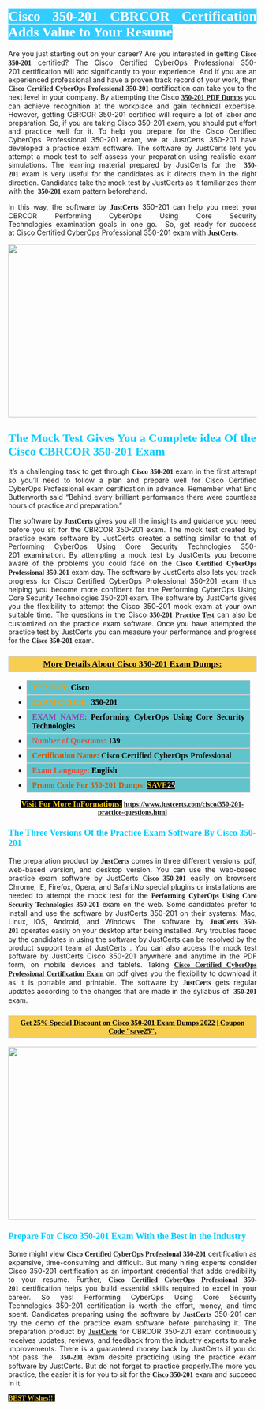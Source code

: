 <h1 style="text-align: justify;"><span style="color:#ffffff;"><span style="font-family:Georgia,serif;"><strong><span style="background-color:#33ccff;">Cisco 350-201 CBRCOR Certification Adds Value to Your Resume</span></strong></span></span></h1>

<p style="text-align: justify;">Are you just starting out on your career? Are you interested in getting<span style="font-family:Georgia,serif;"><strong>&nbsp;Cisco 350-201</strong></span>&nbsp;certified? The Cisco Certified CyberOps Professional&nbsp;350-201&nbsp;certification will add significantly to your experience. And if you are an experienced professional and have a proven track record of your work, then <span style="font-family:Georgia,serif;"><strong>Cisco Certified CyberOps Professional&nbsp;350-201</strong></span>&nbsp;certification can take you to the next level in your company. By attempting the Cisco <span style="font-family:Georgia,serif;"><strong><a href="https://www.justcerts.com/cisco/350-201-practice-questions.html">350-201 PDF Dumps</a></strong></span> you can achieve recognition at the workplace and gain technical expertise. However, getting CBRCOR 350-201 certified will require a lot of labor and preparation. So, if you are taking Cisco&nbsp;350-201&nbsp;exam, you should put effort and practice well for it.&nbsp;To help you prepare for the Cisco Certified CyberOps Professional&nbsp;350-201&nbsp;exam, we at JustCerts 350-201 have developed a practice exam software. The software by JustCerts&nbsp;lets you attempt a mock test to self-assess your preparation using realistic exam simulations. The learning material prepared by JustCerts for the <span style="font-family:Georgia,serif;"><strong>&nbsp;350-201</strong></span>&nbsp;exam is very useful for the candidates as it directs them in the right direction. Candidates take the mock test by JustCerts as it familiarizes them with the <span style="font-family:Georgia,serif;"><strong>&nbsp;350-201</strong></span>&nbsp;exam pattern beforehand.</p>

<p style="text-align: justify;">In this way, the software by <span style="font-size:14px;"><span style="font-family:Georgia,serif;"><strong>JustCerts</strong></span></span> 350-201 can help you meet your CBRCOR Performing CyberOps Using Core Security Technologies&nbsp;examination goals in one go.&nbsp; So, get ready for success at&nbsp;Cisco Certified CyberOps Professional&nbsp;350-201&nbsp;exam with <span style="font-size:14px;"><span style="font-family:Georgia,serif;"><strong>JustCerts</strong></span></span>.</p>

<p style="text-align: center;"><a href="https://www.justcerts.com/cisco/350-201-practice-questions.html"><img alt="" src="https://i.imgur.com/tWVNC2Y.jpg" style="width: 720px; height: 350px;" /></a></p>

<h2 style="margin-right:0in; margin-left:0in"><span style="color:#00ccff;"><span style="font-family:Georgia,serif;"><strong><span style="font-size:18pt">The Mock Test Gives You a Complete idea Of the Cisco&nbsp;CBRCOR 350-201 Exam</span></strong></span></span></h2>

<p style="text-align: justify;">It&rsquo;s a challenging task to get through <span style="font-family:Georgia,serif;"><strong>Cisco&nbsp;350-201&nbsp;</strong></span>exam in the first attempt so you&rsquo;ll need to follow a plan and prepare well for Cisco Certified CyberOps Professional&nbsp;exam certification in advance. Remember what Eric Butterworth said &ldquo;Behind every brilliant performance there were countless hours of practice and preparation.&rdquo;</p>

<p style="text-align: justify;">The software by <span style="font-size:14px;"><span style="font-family:Georgia,serif;"><strong>JustCerts</strong></span></span> gives you all the insights and guidance you need before you sit for the CBRCOR&nbsp;350-201&nbsp;exam. The mock test created by practice exam software by JustCerts&nbsp;creates a setting similar to that of Performing CyberOps Using Core Security Technologies&nbsp;350-201&nbsp;examination. By attempting a mock test by JustCerts&nbsp;you become aware of the problems you could face on the <span style="font-family:Georgia,serif;"><strong>Cisco Certified CyberOps Professional&nbsp;350-201</strong></span>&nbsp;exam day. The software by JustCerts also lets you track progress for Cisco Certified CyberOps Professional&nbsp;350-201&nbsp;exam thus helping you become more confident for the Performing CyberOps Using Core Security Technologies&nbsp;350-201&nbsp;exam.&nbsp;The software by JustCerts&nbsp;gives you the flexibility to attempt the Cisco&nbsp;350-201&nbsp;mock exam at your own suitable time. The questions in the Cisco <strong><span style="font-family:Georgia,serif;"><a href="https://www.justcerts.com/cisco/350-201-practice-questions.html">350-201 Practice Test</a></span></strong> can also be customized on the practice exam software. Once you have attempted the practice test by JustCerts you can measure your performance and progress for the <span style="font-family:Georgia,serif;"><strong>Cisco&nbsp;350-201</strong></span>&nbsp;exam.</p>

<h3 style="background: #f7ce50; border: 1px solid rgb(204, 204, 204); padding: 5px 10px; text-align: center;"><span style="font-family:Georgia,serif;"><u><u><span style="color:#000000;"><span style="font-size:11pt"><span style="line-height:normal"><b><span style="font-size:13.0pt"><span cambria="">More Details About Cisco 350-201 Exam Dumps:</span></span></b></span></span></span></u></u></span></h3>

<ul>
	<li style="margin:0cm 10pt">
	<div style="background:#61c4cd; border: 1px solid rgb(204, 204, 204); padding: 5px 10px; text-align: justify;"><span style="font-family:Georgia,serif;"><span style="font-size:11pt"><span style="line-height:normal"><b><span style="font-size:12.0pt"><span new="" roman="" times=""><span style="color:#f39c12;">VENDOR:</span> <span style="color:#000000;">Cisco</span></span></span></b></span></span></span></div>
	</li>
	<li style="margin:0cm 10pt">
	<div style="background: #61c4cd; border: 1px solid rgb(204, 204, 204); padding: 5px 10px; text-align: justify;"><span style="font-family:Georgia,serif;"><span style="font-size:11pt"><span style="line-height:normal"><b><span style="font-size:12.0pt"><span new="" roman="" times=""><span style="color:#f39c12;">EXAM CCODE:</span> <span style="color:#000000;">350-201</span></span></span></b></span></span></span></div>
	</li>
	<li style="margin:0cm 10pt">
	<div style="background: #61c4cd; border: 1px solid rgb(204, 204, 204); padding: 5px 10px; text-align: justify;"><span style="font-family:Georgia,serif;"><span style="font-size:11pt"><span style="line-height:normal"><b><span style="font-size:12.0pt"><span new="" roman="" times=""><span style="color:#8e44ad;">EXAM NAME:</span> <span style="color:#000000;">Performing CyberOps Using Core Security Technologies</span></span></span></b></span></span></span></div>
	</li>
	<li style="margin:0cm 10pt">
	<div style="background: #61c4cd; border: 1px solid rgb(204, 204, 204); padding: 5px 10px;"><span style="font-family:Georgia,serif;"><span style="font-size:11pt"><span style="line-height:normal"><b><span style="font-size:12.0pt"><span new="" roman="" times=""><span style="color:#e74c3c;">Number of Questions:</span><span style="color:#000000;"><span style="color:#f1c40f;"> </span>139</span></span></span></b></span></span></span></div>
	</li>
	<li style="margin:0cm 10pt">
	<div style="background: #61c4cd; border: 1px solid rgb(204, 204, 204); padding: 5px 10px; text-align: justify;"><span style="font-family:Georgia,serif;"><span style="font-size:11pt"><span style="line-height:normal"><b><span style="font-size:12.0pt"><span new="" roman="" times=""><span style="color:#d35400;">Certification Name:</span> Cisco Certified CyberOps Professional</span></span></b></span></span></span></div>
	</li>
	<li style="margin:0cm 10pt">
	<div style="background: #61c4cd; border: 1px solid rgb(204, 204, 204); padding: 5px 10px; text-align: justify;"><span style="font-family:Georgia,serif;"><span style="font-size:11pt"><span style="line-height:normal"><b><span style="font-size:12.0pt"><span new="" roman="" times=""><span style="color:#e74c3c;">Exam Language:</span> <span style="color:#000000;">English</span></span></span></b></span></span></span></div>
	</li>
	<li style="margin:0cm 10pt">
	<div style="background: #61c4cd; border: 1px solid rgb(204, 204, 204); padding: 5px 10px;"><span style="font-family:Georgia,serif;"><span style="font-size:11pt"><span style="line-height:normal"><b><span style="font-size:12.0pt"><span new="" roman="" times=""><span style="color:#d35400;">Promo Code For 350-201 Dumps:</span><span style="color:#f1c40f;"> <span style="background-color:#000000;">SAVE</span></span><span style="color:#ffffff;"><span style="background-color:#000000;">25</span></span></span></span></b></span></span></span></div>
	</li>
</ul>

<p style="text-align: center;"><span style="font-family:Georgia,serif;"><strong><span style="font-size:16px;"><span style="color:#f1c40f;"><span style="background-color:#000000;">Visit For More InFormations:</span></span></span> <a href="https://www.justcerts.com/cisco/350-201-practice-questions.html">https://www.justcerts.com/cisco/350-201-practice-questions.html</a></strong></span></p>

<h3 style="margin-right:0in; margin-left:0in"><span style="color:#00ccff;"><span style="font-family:Georgia,serif;"><strong><span style="font-size:13.5pt">The Three Versions Of the Practice Exam Software By Cisco&nbsp;350-201</span></strong></span></span></h3>

<p style="text-align: justify;">The preparation product by <span style="font-size:14px;"><span style="font-family:Georgia,serif;"><strong>JustCerts</strong></span></span> comes in three different versions: pdf, web-based version, and desktop version. You can use the web-based practice exam software by JustCerts <span style="font-family:Georgia,serif;"><strong>Cisco&nbsp;350-201</strong></span> easily on browsers Chrome, IE, Firefox, Opera, and Safari.No special plugins or installations are needed to attempt the mock test for the <span style="font-family:Georgia,serif;"><strong>Performing CyberOps Using Core Security Technologies 350-201</strong></span> exam on the web.&nbsp;Some candidates prefer to install and use the software by JustCerts 350-201 on their systems: Mac, Linux, IOS, Android, and Windows. The software by <span style="font-family:Georgia,serif;"><strong>JustCerts&nbsp;350-201</strong></span>&nbsp;operates easily on your desktop after being installed. Any troubles faced by the candidates in using the software by JustCerts&nbsp;can be resolved by the product support team at JustCerts .&nbsp;You can also access the mock test software by JustCerts Cisco&nbsp;350-201 anywhere and anytime in the PDF form, on mobile devices and tablets. Taking <a href="https://www.justcerts.com/cisco/cisco-certified-cyberops-professional-certification-exams.html"><span style="font-family:Georgia,serif;"><strong>Cisco Certified CyberOps Professional&nbsp;Certification Exam</strong></span></a> on pdf gives you the flexibility to download it as it is portable and printable. The software by <span style="font-size:14px;"><span style="font-family:Georgia,serif;"><strong>JustCerts</strong></span></span> gets regular updates according to the changes that are made in the syllabus of <span style="font-family:Georgia,serif;"><strong>&nbsp;350-201</strong></span> exam.</p>

<h3 style="background: rgb(247, 206, 80); border: 1px solid rgb(204, 204, 204); padding: 5px 10px; text-align: center;"><span style="font-family:Georgia,serif;"><u><span style="color:#000000;"><span style="font-size:11pt;"><span style="line-height:normal;"><b><span cambria="">Get 25% Special Discount on Cisco 350-201 Exam Dumps 2022 | Coupon Code &quot;save25&quot;.</span></b></span></span></span></u></span></h3>

<p style="text-align: center;"><a href="https://www.justcerts.com/cisco/350-201-practice-questions.html"><img alt="" src="https://i.imgur.com/fQyYzMS.jpg" style="width: 720px; height: 350px;" /></a></p>

<h3 style="margin-right:0in; margin-left:0in"><span style="color:#00ccff;"><span style="font-family:Georgia,serif;"><strong><span style="font-size:13.5pt">Prepare For Cisco&nbsp;350-201 Exam With the Best in the Industry</span></strong></span></span></h3>

<p style="text-align: justify;">Some might view <span style="font-family:Georgia,serif;"><strong>Cisco Certified CyberOps Professional&nbsp;350-201</strong></span>&nbsp;certification as expensive, time-consuming and difficult. But many hiring experts consider Cisco&nbsp;350-201 certification as an important credential that adds credibility to your resume. Further, <span style="font-family:Georgia,serif;"><strong>Cisco Certified CyberOps Professional&nbsp;350-201</strong></span>&nbsp;certification helps you build essential skills required to excel in your career. So yes! Performing CyberOps Using Core Security Technologies&nbsp;350-201&nbsp;certification is worth the effort, money, and time spent.&nbsp;Candidates preparing using the software by <span style="font-size:14px;"><span style="font-family:Georgia,serif;"><strong>JustCerts</strong></span></span> 350-201&nbsp;can try the demo of the practice exam software before purchasing it. The preparation product by <a href="https://www.justcerts.com/"><span style="font-size:14px;"><span style="font-family:Georgia,serif;"><strong>JustCerts</strong></span></span></a> for CBRCOR 350-201&nbsp;exam continuously receives updates, reviews, and feedback from the industry experts to make improvements. There is a guaranteed money back by JustCerts if you do not pass the <span style="font-family:Georgia,serif;"><strong>&nbsp;350-201</strong></span>&nbsp;exam despite practicing using the practice exam software by JustCerts. But do not forget to practice properly.The more you practice, the easier it is for you to sit for the <span style="font-family:Georgia,serif;"><strong>Cisco&nbsp;350-201</strong></span>&nbsp;exam and succeed in it.</p>

<p style="text-align: justify;"><span style="color:#f1c40f;"><span style="font-size:14px;"><span style="font-family:Georgia,serif;"><strong><span style="background-color:#000000;">BEST Wishes!!!</span></strong></span></span></span></p>

